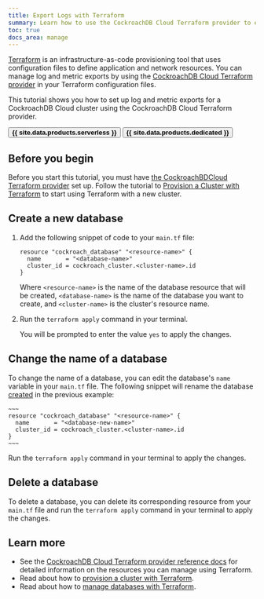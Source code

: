 ```yaml
---
title: Export Logs with Terraform
summary: Learn how to use the CockroachDB Cloud Terraform provider to export logs.
toc: true
docs_area: manage
---
```


[Terraform](https://terraform.io) is an infrastructure-as-code provisioning tool that uses configuration files to define application and network resources. You can manage log and metric exports by using the [CockroachDB Cloud Terraform provider](https://registry.terraform.io/providers/cockroachdb/cockroach) in your Terraform configuration files.

This tutorial shows you how to set up log and metric exports for a CockroachDB Cloud cluster using the CockroachDB Cloud Terraform provider.

<div class="filters clearfix">
    <button class="filter-button page-level" data-scope="serverless"><strong>{{ site.data.products.serverless }}</strong></button>
    <button class="filter-button page-level" data-scope="dedicated"><strong>{{ site.data.products.dedicated }}</strong></button>
</div>

## Before you begin

Before you start this tutorial, you must have [the CockroachBDCloud Terraform provider](https://learn.hashicorp.com/tutorials/terraform/install-cli) set up. Follow the tutorial to [Provision a Cluster with Terraform](provision-a-cluster-with-terraform.html) to start using Terraform with a new cluster.


## Create a new database

1. Add the following snippet of code to your `main.tf` file:

    ~~~
    resource "cockroach_database" "<resource-name>" {
      name       = "<database-name>"
      cluster_id = cockroach_cluster.<cluster-name>.id
    }
    ~~~
    
    Where `<resource-name>` is the name of the database resource that will be created, `<database-name>` is the name of the database you want to create, and `<cluster-name>` is the cluster's resource name.
    
1. Run the `terraform apply` command in your terminal.
    
    You will be prompted to enter the value `yes` to apply the changes.

## Change the name of a database

To change the name of a database, you can edit the database's `name` variable in your `main.tf` file. The following snippet will rename the database [created](#create-a-new-database) in the previous example:

    ~~~
    resource "cockroach_database" "<resource-name>" {
      name       = "<database-new-name>"
      cluster_id = cockroach_cluster.<cluster-name>.id
    }
    ~~~

Run the `terraform apply` command in your terminal to apply the changes.

## Delete a database

To delete a database, you can delete its corresponding resource from your `main.tf` file and run the `terraform apply` command in your terminal to apply the changes.

## Learn more

- See the [CockroachDB Cloud Terraform provider reference docs](https://registry.terraform.io/providers/cockroachdb/cockroach/latest/docs) for detailed information on the resources you can manage using Terraform.
- Read about how to [provision a cluster with Terraform](provision-a-cluster-with-terraform.html).
- Read about how to [manage databases with Terraform](manage-database-terraform.html).